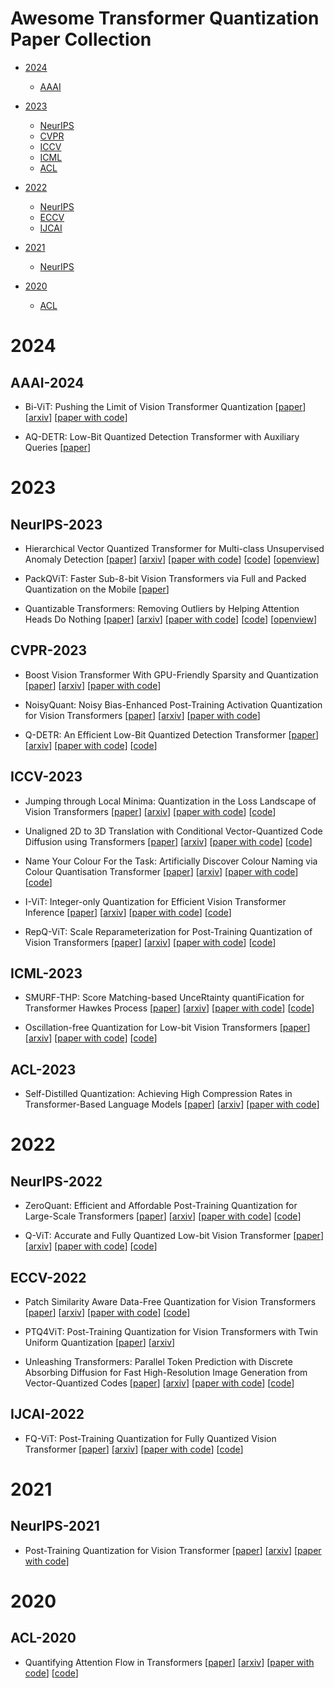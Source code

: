 # Awesome Transformer Quantization Paper Collection


- [2024](#2024)
  - [AAAI](#aaai-2024)

- [2023](#2023)
  - [NeurIPS](#neurips-2023)
  - [CVPR](#cvpr-2023)
  - [ICCV](#iccv-2023)
  - [ICML](#icml-2023)
  - [ACL](#acl-2023)

- [2022](#2022)
  - [NeurIPS](#neurips-2022)
  - [ECCV](#eccv-2022)
  - [IJCAI](#ijcai-2022)

- [2021](#2021)
  - [NeurIPS](#neurips-2021)

- [2020](#2020)
  - [ACL](#acl-2020)



# 2024


## AAAI-2024


- Bi-ViT: Pushing the Limit of Vision Transformer Quantization [[paper](https://ojs.aaai.org/index.php/AAAI/article/view/28109)] [[arxiv](https://arxiv.org/abs/2305.12354)] [[paper with code](https://paperswithcode.com/paper/bi-vit-pushing-the-limit-of-vision)]

- AQ-DETR: Low-Bit Quantized Detection Transformer with Auxiliary Queries [[paper](https://ojs.aaai.org/index.php/AAAI/article/view/29487)]



# 2023


## NeurIPS-2023


- Hierarchical Vector Quantized Transformer for Multi-class Unsupervised Anomaly Detection [[paper](https://proceedings.neurips.cc/paper_files/paper/2023/hash/1abc87c67cc400a67b869358e627fe37-Abstract-Conference.html)] [[arxiv](https://arxiv.org/abs/2310.14228)] [[paper with code](https://paperswithcode.com/paper/hierarchical-vector-quantized-transformer-for-1)] [[code](https://github.com/ruiyinglu/hvq-trans)] [[openview](https://openreview.net/forum?id=clJTNssgn6)]

- PackQViT: Faster Sub-8-bit Vision Transformers via Full and Packed Quantization on the Mobile [[paper](https://proceedings.neurips.cc/paper_files/paper/2023/hash/1c92edb990a05f2269f0cc3afbb4c952-Abstract-Conference.html)]

- Quantizable Transformers: Removing Outliers by Helping Attention Heads Do Nothing [[paper](https://proceedings.neurips.cc/paper_files/paper/2023/hash/edbcb7583fd8921dad78adecfe06a99b-Abstract-Conference.html)] [[arxiv](https://arxiv.org/abs/2306.12929)] [[paper with code](https://paperswithcode.com/paper/quantizable-transformers-removing-outliers-by)] [[code](https://github.com/qualcomm-ai-research/outlier-free-transformers)] [[openview](https://openreview.net/forum?id=sbusw6LD41)]


## CVPR-2023


- Boost Vision Transformer With GPU-Friendly Sparsity and Quantization [[paper](https://openaccess.thecvf.com/content/CVPR2023/html/Yu_Boost_Vision_Transformer_With_GPU-Friendly_Sparsity_and_Quantization_CVPR_2023_paper.html)] [[arxiv](https://arxiv.org/abs/2305.10727)] [[paper with code](https://paperswithcode.com/paper/boost-vision-transformer-with-gpu-friendly-1)]

- NoisyQuant: Noisy Bias-Enhanced Post-Training Activation Quantization for Vision Transformers [[paper](https://openaccess.thecvf.com/content/CVPR2023/html/Liu_NoisyQuant_Noisy_Bias-Enhanced_Post-Training_Activation_Quantization_for_Vision_Transformers_CVPR_2023_paper.html)] [[arxiv](https://arxiv.org/abs/2211.16056)] [[paper with code](https://paperswithcode.com/paper/noisyquant-noisy-bias-enhanced-post-training)]

- Q-DETR: An Efficient Low-Bit Quantized Detection Transformer [[paper](https://openaccess.thecvf.com/content/CVPR2023/html/Xu_Q-DETR_An_Efficient_Low-Bit_Quantized_Detection_Transformer_CVPR_2023_paper.html)] [[arxiv](https://arxiv.org/abs/2304.00253)] [[paper with code](https://paperswithcode.com/paper/q-detr-an-efficient-low-bit-quantized)] [[code](https://github.com/stevetsui/q-detr)]


## ICCV-2023


- Jumping through Local Minima: Quantization in the Loss Landscape of Vision Transformers [[paper](https://openaccess.thecvf.com/content/ICCV2023/html/Frumkin_Jumping_through_Local_Minima_Quantization_in_the_Loss_Landscape_of_ICCV_2023_paper.html)] [[arxiv](https://arxiv.org/abs/2308.10814)] [[paper with code](https://paperswithcode.com/paper/jumping-through-local-minima-quantization-in)] [[code](https://github.com/enyac-group/evol-q)]

- Unaligned 2D to 3D Translation with Conditional Vector-Quantized Code Diffusion using Transformers [[paper](https://openaccess.thecvf.com/content/ICCV2023/html/Corona-Figueroa_Unaligned_2D_to_3D_Translation_with_Conditional_Vector-Quantized_Code_Diffusion_ICCV_2023_paper.html)] [[arxiv](https://arxiv.org/abs/2308.14152)] [[paper with code](https://paperswithcode.com/paper/unaligned-2d-to-3d-translation-with)] [[code](https://github.com/samb-t/x2ct-vqvae)]

- Name Your Colour For the Task: Artificially Discover Colour Naming via Colour Quantisation Transformer [[paper](https://openaccess.thecvf.com/content/ICCV2023/html/Su_Name_Your_Colour_For_the_Task_Artificially_Discover_Colour_Naming_ICCV_2023_paper.html)] [[arxiv](https://arxiv.org/abs/2212.03434)] [[paper with code](https://paperswithcode.com/paper/name-your-colour-for-the-task-artificially)] [[code](https://github.com/ryeocthiv/cqformer)]

- I-ViT: Integer-only Quantization for Efficient Vision Transformer Inference [[paper](https://openaccess.thecvf.com/content/ICCV2023/html/Li_I-ViT_Integer-only_Quantization_for_Efficient_Vision_Transformer_Inference_ICCV_2023_paper.html)] [[arxiv](https://arxiv.org/abs/2207.01405)] [[paper with code](https://paperswithcode.com/paper/i-vit-integer-only-quantization-for-efficient)] [[code](https://github.com/zkkli/i-vit)]

- RepQ-ViT: Scale Reparameterization for Post-Training Quantization of Vision Transformers [[paper](https://openaccess.thecvf.com/content/ICCV2023/html/Li_RepQ-ViT_Scale_Reparameterization_for_Post-Training_Quantization_of_Vision_Transformers_ICCV_2023_paper.html)] [[arxiv](https://arxiv.org/abs/2212.08254)] [[paper with code](https://paperswithcode.com/paper/repq-vit-scale-reparameterization-for-post)] [[code](https://github.com/zkkli/repq-vit)]


## ICML-2023


- SMURF-THP: Score Matching-based UnceRtainty quantiFication for Transformer Hawkes Process [[paper](https://proceedings.mlr.press/v202/li23aj.html)] [[arxiv](https://arxiv.org/abs/2310.16336)] [[paper with code](https://paperswithcode.com/paper/smurf-thp-score-matching-based-uncertainty)] [[code](https://github.com/zichongli5/smurf-thp)]

- Oscillation-free Quantization for Low-bit Vision Transformers [[paper](https://proceedings.mlr.press/v202/liu23w.html)] [[arxiv](https://arxiv.org/abs/2302.02210)] [[paper with code](https://paperswithcode.com/paper/oscillation-free-quantization-for-low-bit)] [[code](https://github.com/nbasyl/OFQ)]


## ACL-2023


- Self-Distilled Quantization: Achieving High Compression Rates in Transformer-Based Language Models [[paper](https://aclanthology.org/2023.acl-short.114/)] [[arxiv](https://arxiv.org/abs/2307.05972)] [[paper with code](https://paperswithcode.com/paper/self-distilled-quantization-achieving-high)]


# 2022


## NeurIPS-2022


- ZeroQuant: Efficient and Affordable Post-Training Quantization for Large-Scale Transformers [[paper](https://proceedings.neurips.cc/paper_files/paper/2022/hash/adf7fa39d65e2983d724ff7da57f00ac-Abstract-Conference.html)] [[arxiv](https://arxiv.org/abs/2206.01861)] [[paper with code](https://paperswithcode.com/paper/zeroquant-efficient-and-affordable-post)] [[code](https://github.com/microsoft/DeepSpeed)]

- Q-ViT: Accurate and Fully Quantized Low-bit Vision Transformer [[paper](https://proceedings.neurips.cc/paper_files/paper/2022/hash/deb921bff461a7b0a5c344a4871e7101-Abstract-Conference.html)] [[arxiv](https://arxiv.org/abs/2210.06707)] [[paper with code](https://paperswithcode.com/paper/q-vit-accurate-and-fully-quantized-low-bit)] [[code](https://github.com/yanjingli0202/q-vit)]


## ECCV-2022


- Patch Similarity Aware Data-Free Quantization for Vision Transformers [[paper](https://www.ecva.net/papers/eccv_2022/papers_ECCV/html/1580_ECCV_2022_paper.php)] [[arxiv](https://arxiv.org/abs/2203.02250)] [[paper with code](https://paperswithcode.com/paper/patch-similarity-aware-data-free-quantization)] [[code](https://github.com/zkkli/psaq-vit)]

- PTQ4ViT: Post-Training Quantization for Vision Transformers with Twin Uniform Quantization [[paper](https://www.ecva.net/papers/eccv_2022/papers_ECCV/html/7856_ECCV_2022_paper.php)] [[arxiv](https://arxiv.org/abs/2111.12293)]

- Unleashing Transformers: Parallel Token Prediction with Discrete Absorbing Diffusion for Fast High-Resolution Image Generation from Vector-Quantized Codes [[paper](https://www.ecva.net/papers/eccv_2022/papers_ECCV/html/5081_ECCV_2022_paper.php)] [[arxiv](https://arxiv.org/abs/2111.12701)] [[paper with code](https://paperswithcode.com/paper/unleashing-transformers-parallel-token)] [[code](https://github.com/samb-t/unleashing-transformers)]


## IJCAI-2022


- FQ-ViT: Post-Training Quantization for Fully Quantized Vision Transformer [[paper](https://www.ijcai.org/proceedings/2022/164)] [[arxiv](https://arxiv.org/abs/2111.13824)] [[paper with code](https://paperswithcode.com/paper/fq-vit-fully-quantized-vision-transformer)] [[code](https://github.com/megvii-research/FQ-ViT)]


# 2021


## NeurIPS-2021


- Post-Training Quantization for Vision Transformer [[paper](https://proceedings.neurips.cc/paper_files/paper/2021/hash/ec8956637a99787bd197eacd77acce5e-Abstract.html)] [[arxiv](https://arxiv.org/abs/2401.14895)] [[paper with code](https://paperswithcode.com/paper/post-training-quantization-for-vision)]


# 2020


## ACL-2020


- Quantifying Attention Flow in Transformers [[paper](https://aclanthology.org/2020.acl-main.385/)] [[arxiv](https://arxiv.org/abs/2005.00928)] [[paper with code](https://paperswithcode.com/paper/quantifying-attention-flow-in-transformers)] [[code](https://github.com/samiraabnar/attention_flow)]